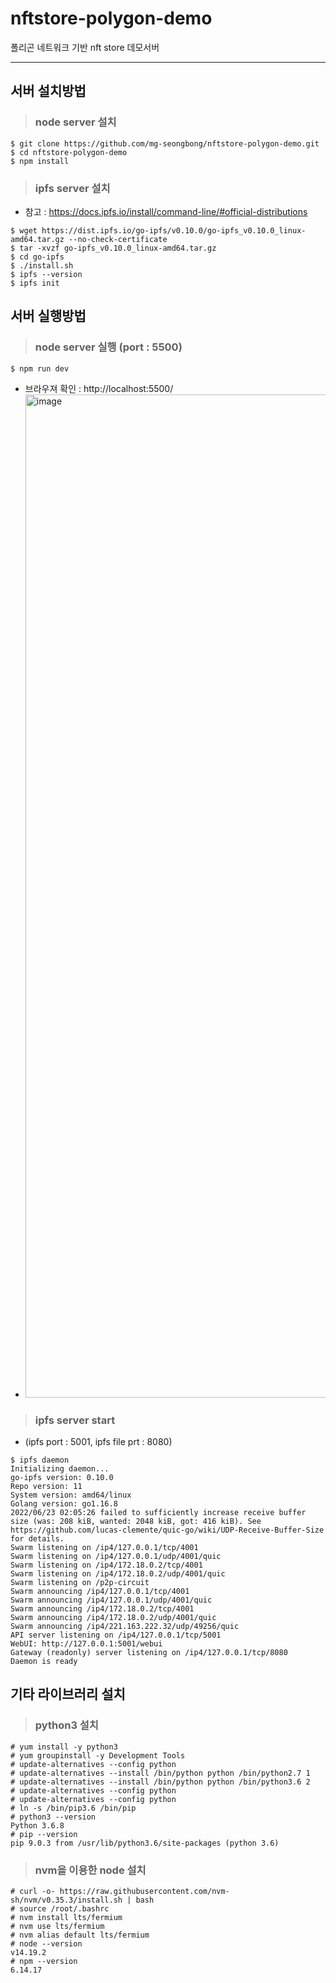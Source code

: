 # nftstore-polygon-demo
폴리곤 네트워크 기반 nft store 데모서버

---

## 서버 설치방법
> ### node server 설치
```
$ git clone https://github.com/mg-seongbong/nftstore-polygon-demo.git
$ cd nftstore-polygon-demo
$ npm install
```
> ### ipfs server 설치
- 참고 : https://docs.ipfs.io/install/command-line/#official-distributions
```
$ wget https://dist.ipfs.io/go-ipfs/v0.10.0/go-ipfs_v0.10.0_linux-amd64.tar.gz --no-check-certificate
$ tar -xvzf go-ipfs_v0.10.0_linux-amd64.tar.gz
$ cd go-ipfs
$ ./install.sh 
$ ipfs --version
$ ipfs init
```

## 서버 실행방법
> ### node server 실행 (port : 5500)
```
$ npm run dev
```
- 브라우져 확인 : http://localhost:5500/ 
- <img width="1605" alt="image" src="https://user-images.githubusercontent.com/108014009/175096629-1f72bef3-3fc4-482d-a8de-6c1ccee734dd.png">

 
> ### ipfs server start
- (ipfs port : 5001, ipfs file prt : 8080)
```
$ ipfs daemon
Initializing daemon...
go-ipfs version: 0.10.0
Repo version: 11
System version: amd64/linux
Golang version: go1.16.8
2022/06/23 02:05:26 failed to sufficiently increase receive buffer size (was: 208 kiB, wanted: 2048 kiB, got: 416 kiB). See https://github.com/lucas-clemente/quic-go/wiki/UDP-Receive-Buffer-Size for details.
Swarm listening on /ip4/127.0.0.1/tcp/4001
Swarm listening on /ip4/127.0.0.1/udp/4001/quic
Swarm listening on /ip4/172.18.0.2/tcp/4001
Swarm listening on /ip4/172.18.0.2/udp/4001/quic
Swarm listening on /p2p-circuit
Swarm announcing /ip4/127.0.0.1/tcp/4001
Swarm announcing /ip4/127.0.0.1/udp/4001/quic
Swarm announcing /ip4/172.18.0.2/tcp/4001
Swarm announcing /ip4/172.18.0.2/udp/4001/quic
Swarm announcing /ip4/221.163.222.32/udp/49256/quic
API server listening on /ip4/127.0.0.1/tcp/5001
WebUI: http://127.0.0.1:5001/webui
Gateway (readonly) server listening on /ip4/127.0.0.1/tcp/8080
Daemon is ready
```

## 기타 라이브러리 설치
> ### python3 설치
```
# yum install -y python3
# yum groupinstall -y Development Tools
# update-alternatives --config python
# update-alternatives --install /bin/python python /bin/python2.7 1
# update-alternatives --install /bin/python python /bin/python3.6 2
# update-alternatives --config python
# update-alternatives --config python
# ln -s /bin/pip3.6 /bin/pip 
# python3 --version
Python 3.6.8
# pip --version
pip 9.0.3 from /usr/lib/python3.6/site-packages (python 3.6)
```

> ### nvm을 이용한 node 설치
```
# curl -o- https://raw.githubusercontent.com/nvm-sh/nvm/v0.35.3/install.sh | bash
# source /root/.bashrc
# nvm install lts/fermium
# nvm use lts/fermium
# nvm alias default lts/fermium
# node --version
v14.19.2
# npm --version
6.14.17
```
